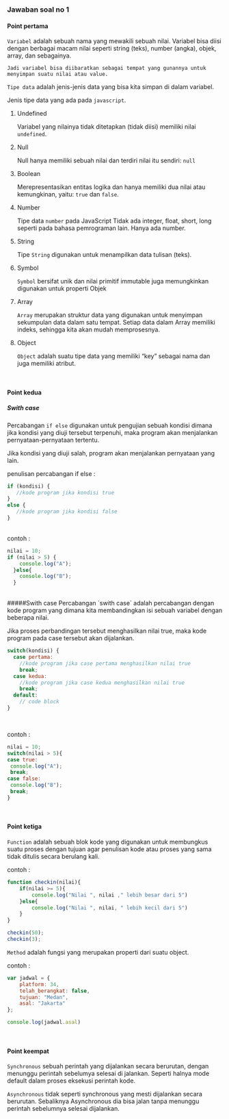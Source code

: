 ### Jawaban soal no 1

#### Point pertama

`Variabel` adalah sebuah nama yang mewakili sebuah nilai. Variabel bisa diisi dengan berbagai macam nilai seperti string (teks), number (angka), objek, array, dan sebagainya.

```
Jadi variabel bisa diibaratkan sebagai tempat yang gunannya untuk menyimpan suatu nilai atau value.
```

`Tipe data` adalah jenis-jenis data yang bisa kita simpan di dalam variabel.

Jenis tipe data yang ada pada `javascript`.

1. Undefined

    Variabel yang nilainya tidak ditetapkan (tidak diisi) memiliki nilai `undefined`.

2. Null

    Null hanya memiliki sebuah nilai dan terdiri nilai itu sendiri: `null`

3. Boolean

    Merepresentasikan entitas logika dan hanya memiliki dua nilai atau kemungkinan, yaitu: `true` dan `false`.

4. Number
    
    Tipe data `number` pada JavaScript   Tidak ada integer, float, short, long seperti pada bahasa pemrograman lain. Hanya ada number.

5. String

    Tipe `String` digunakan untuk menampilkan data tulisan (teks).

6. Symbol

    `Symbol` bersifat unik dan nilai primitif immutable juga memungkinkan digunakan untuk properti Objek 

7. Array

    `Array` merupakan struktur data yang digunakan untuk menyimpan sekumpulan data dalam satu tempat. Setiap data dalam Array memiliki indeks, sehingga kita akan mudah memprosesnya.
    
8. Object

    `Object` adalah suatu tipe data yang memiliki “key” sebagai nama dan juga memiliki atribut.

</br>

#### Point kedua

##### Swith case
Percabangan `if else` digunakan untuk pengujian sebuah kondisi dimana jika kondisi yang diuji tersebut terpenuhi, maka program akan menjalankan pernyataan-pernyataan tertentu. 

Jika kondisi yang diuji salah, program akan menjalankan pernyataan yang lain.
</br>

penulisan percabangan if else :

```js
if (kondisi) {
   //kode program jika kondisi true
}
else {
   //kode program jika kondisi false
}
```
</br>
contoh :

```js
nilai = 10;
if (nilai > 5) {
    console.log("A");
  }else{
    console.log("B");
  }
```

</br>
#####Swith case
Percabangan `swith case` adalah percabangan dengan kode program yang dimana kita membandingkan isi sebuah variabel dengan beberapa nilai. 

Jika proses perbandingan tersebut menghasilkan nilai true, maka kode program pada case tersebut akan dijalankan.


```js
switch(kondisi) {
  case pertama:
    //kode program jika case pertama menghasilkan nilai true
    break;
  case kedua:
    //kode program jika case kedua menghasilkan nilai true
    break;
  default:
    // code block
}
```
</br>

contoh :

```js
nilai = 10;
switch(nilai > 5){
case true:
 console.log("A");
 break;
case false:
 console.log("B");
 break;
}
```
</br>

#### Point ketiga

`Function` adalah sebuah blok kode yang digunakan untuk membungkus suatu proses dengan tujuan agar penulisan kode atau proses yang sama tidak ditulis secara berulang kali. 

contoh :

```js
function checkin(nilai){
    if(nilai >= 5){
        console.log("Nilai ", nilai ," lebih besar dari 5")
    }else{
        console.log("Nilai ", nilai, " lebih kecil dari 5")
    }
}

checkin(50);
checkin(3);
```

`Method` adalah fungsi yang merupakan properti dari suatu object.

contoh :

```js
var jadwal = {
    platform: 34,
    telah_berangkat: false,
    tujuan: "Medan",
    asal: "Jakarta"
};

console.log(jadwal.asal)
```
</br>

#### Point keempat

`Synchronous` sebuah perintah yang dijalankan secara berurutan, dengan menunggu perintah sebelumya selesai di jalankan. Seperti halnya mode default dalam proses eksekusi perintah kode. 
</br>

`Asynchronous` tidak seperti synchronous yang mesti dijalankan secara berurutan. Sebaliknya Asynchronous dia bisa jalan tanpa menunggu perintah sebelumnya selesai dijalankan.